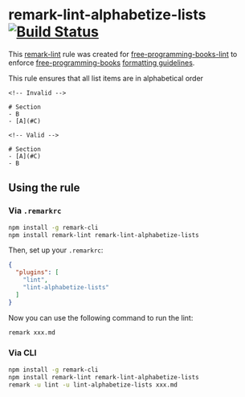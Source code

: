 # remark-lint-alphabetize-lists [![Build Status](https://travis-ci.com/vhf/remark-lint-alphabetize-lists.svg?branch=master)](https://travis-ci.com/vhf/remark-lint-alphabetize-lists)

This [remark-lint](https://github.com/wooorm/remark-lint) rule was created for [free-programming-books-lint](https://github.com/vhf/free-programming-books-lint) to enforce [free-programming-books](https://github.com/vhf/free-programming-books) [formatting guidelines](https://github.com/vhf/free-programming-books/blob/master/CONTRIBUTING.md#formatting).

This rule ensures that all list items are in alphabetical order

```Text
<!-- Invalid -->

# Section
- B
- [A](#C)

<!-- Valid -->

# Section
- [A](#C)
- B
```

## Using the rule

### Via `.remarkrc`

```bash
npm install -g remark-cli
npm install remark-lint remark-lint-alphabetize-lists
```

Then, set up your `.remarkrc`:

```JSON
{
  "plugins": [
    "lint",
    "lint-alphabetize-lists"
  ]
}
```

Now you can use the following command to run the lint:

```bash
remark xxx.md
```

### Via CLI

```bash
npm install -g remark-cli
npm install remark-lint remark-lint-alphabetize-lists
remark -u lint -u lint-alphabetize-lists xxx.md
```
